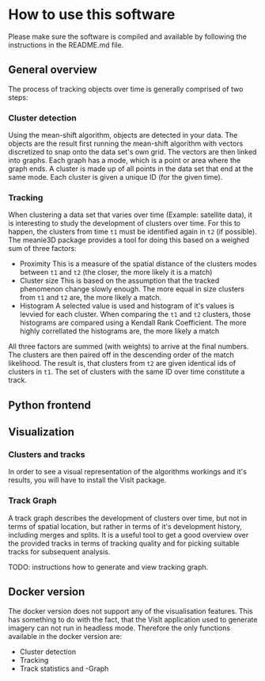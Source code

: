 # How to use this software

Please make sure the software is compiled and available by following the
instructions in the README.md file. 

## General overview
The process of tracking objects over time is generally comprised of two steps:
### Cluster detection
Using the mean-shift algorithm, objects are detected in your data. The objects are
the result first running the mean-shift algorithm with vectors discretized to snap
onto the data set's own grid. The vectors are then linked into graphs. Each graph 
has a mode, which is a point or area where the graph ends. A cluster is made up of 
all points in the data set that end at the same mode. Each cluster is given a unique
ID (for the given time).

### Tracking
When clustering a data set that varies over time (Example: satellite data), it is
interesting to study the development of clusters over time. For this to happen, the
clusters from time `t1` must be identified again in `t2` (if possible). The meanie3D
package provides a tool for doing this based on a weighed sum of three factors:
* Proximity 
  This is a measure of the spatial distance of the clusters modes between `t1` and `t2` 
  (the closer, the more likely it is a match)
* Cluster size
  This is based on the assumption that the tracked phenomenon change slowly enough. 
  The more equal in size clusters from `t1` and `t2` are, the more likely a match. 
* Histogram 
  A selected value is used and histogram of it's values is levvied for each cluster. 
  When comparing the `t1` and `t2` clusters, those histograms are compared using a
  Kendall Rank Coefficient. The more highly correllated the histograms are, the more
  likely a match

All three factors are summed (with weights) to arrive at the final numbers. The clusters
are then paired off in the descending order of the match likelihood. The result is, that
clusters from `t2` are given identical ids of clusters in `t1`. The set of clusters with
the same ID over time constitute a track. 

## Python frontend

## Visualization

### Clusters and tracks
In order to see a visual representation of the algorithms workings and it's results, 
you will have to install the VisIt package. 

### Track Graph
A track graph describes the development of clusters over time, but not in terms of spatial 
location, but rather in terms of it's development history, including merges and splits. 
It is a useful tool to get a good overview over the provided tracks in terms of tracking 
quality and for picking suitable tracks for subsequent analysis. 

TODO: instructions how to generate and view tracking graph.

## Docker version
The docker version does not support any of the visualisation features. This has
something to do with the fact, that the VisIt application used to generate imagery
can not run in headless mode. Therefore the only functions available in the docker
version are:
* Cluster detection
* Tracking
* Track statistics and -Graph